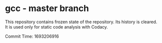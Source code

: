 # gcc - master branch

This repository contains frozen state of the repository.
Its history is cleared. It is used only for static code
analysis with Codacy.

Commit Time: 1693206916
